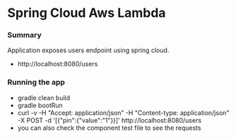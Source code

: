 # Spring Cloud Aws Lambda

### Summary
Application exposes users endpoint using spring cloud. 
* http://localhost:8080/users

### Running the app
 * gradle clean build
 * gradle bootRun
 * curl -v -H "Accept: application/json" -H "Content-type: application/json" -X POST  -d '[{"pin":{"value":"1"}}]'    http://localhost:8080/users
 * you can also check the component test file to see the requests
 
 
